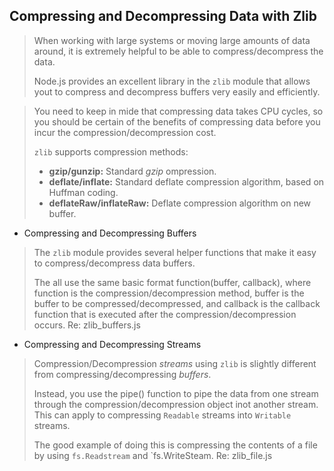 ## Compressing and Decompressing Data with Zlib
> When working with large systems or moving large amounts of data around, it is extremely helpful to be able to 
> compress/decompress the data.
>
> Node.js provides an excellent library in the `zlib` module that allows yout to compress and decompress buffers
> very easily and efficiently.

> You need to keep in mide that compressing data takes CPU cycles, so you should be certain of the benefits of
> compressing data before you incur the compression/decompression cost.
>
> `zlib` supports compression methods:
> - **gzip/gunzip:** Standard *gzip* ompression.
> - **deflate/inflate:** Standard deflate compression algorithm, based on Huffman coding.
> - **deflateRaw/inflateRaw:** Deflate compression algorithm on new buffer.

  - Compressing and Decompressing Buffers
  > The `zlib` module provides several helper functions that make it easy to compress/decompress data buffers.
  >
  > The all use the same basic format function(buffer, callback), where function is the compression/decompression
  > method, buffer is the buffer to be compressed/decompressed, and callback is the callback function that is 
  > executed after the compression/decompression occurs. Re: zlib_buffers.js
  
  - Compressing and Decompressing Streams
  > Compression/Decompression *streams* using `zlib` is slightly different from compressing/decompressing *buffers*.
  >
  > Instead, you use the pipe() function to pipe the data from one stream through the compression/decompression 
  > object inot another stream. This can apply to compressing `Readable` streams into `Writable` streams.
  >
  > The good example of doing this is compressing the contents of a file by using `fs.Readstream` and 
  > `fs.WriteSteam. Re: zlib_file.js
  
  

